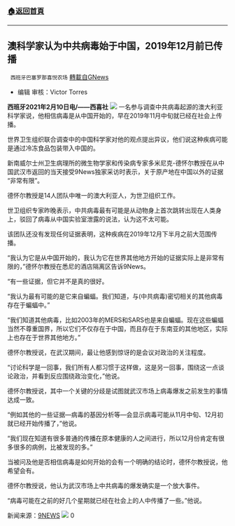 ###  [:house:返回首頁](https://github.com/ourhimalayas/txt)
---

## 澳科学家认为中共病毒始于中国，2019年12月前已传播
` 西班牙巴塞罗那喜悦农场` [轉載自GNews](https://gnews.org/zh-hans/900520/)

- 编辑 审核：Victor Torres


**西班牙2021年2月10日电/——西喜社**
![]()![](https://gnews.org/wp-content/uploads/2021/02/451236.png)
一名参与调查中共病毒起源的澳大利亚科学家说，他相信病毒是从中国开始的，早在2019年11月中旬就已经在社会上传播。

世界卫生组织联合调查中的中国科学家对他的观点提出异议，他们说这种疾病可能是通过冷冻食品包装带入中国的。

新南威尔士州卫生病理所的微生物学家和传染病专家多米尼克-德怀尔教授在从中国武汉市返回的当天接受9News独家采访时表示，关于原产地在中国以外的证据 “非常有限”。

德怀尔教授是14人团队中唯一的澳大利亚人，为世卫组织工作。

世卫组织专家昨晚表示，中共病毒最有可能是从动物身上首次跳转出现在人类身上，驳回了病毒从中国实验室泄露的说法，认为这不太可能。

该团队还没有发现任何证据表明，这种疾病在2019年12月下半月之前大范围传播。

“我认为它是从中国开始的，我认为它在世界其他地方开始的证据实际上是非常有限的，”德怀尔教授在悉尼的酒店隔离区告诉9News。

“有一些证据，但它并不是真的很好。

“我认为最有可能的是它来自蝙蝠。我们知道，与(中共病毒)密切相关的其他病毒存在于蝙蝠中。”

“我们知道其他病毒，比如2003年的MERS和SARS也是来自蝙蝠。现在这些蝙蝠当然不尊重国界，所以它们不仅存在于中国，而且存在于东南亚的其他地区，实际上也存在于世界其他地方。”

德怀尔教授说，在武汉期间，最让他感到惊讶的是会议对政治的关注程度。

“讨论科学是一回事，我们所有人都习惯于这样做，这是另一回事，围绕这一点谈论政治，并看到反应围绕政治变化，”他说。

德怀尔教授说，其中一个关键的分歧是试图就武汉市场上病毒爆发之前发生的事情达成一致。

“例如其他的一些证据—病毒的基因分析等—会显示病毒可能从11月中旬、12月初就已经开始传播了，”他说。

“我们现在知道有很多普通的传播在原本健康的人之间进行，所以12月份肯定有很多很多的病例，比被发现的多。”

当被问及他是否相信病毒是如何开始的会有一个明确的结论时，德怀尔教授说，他希望会有。

德怀尔教授说，他认为武汉市场上中共病毒的爆发确实是一个放大事件。

“病毒可能在之前的好几个星期就已经在社会上的人中传播了一些。”他说。

新闻来源：[9NEWS](https://www.9news.com.au/health/australian-scientist-professor-dominic-dwyer-believes-covid-started-in-china-after-return-from-wuhan-with-who-team/9e1f9b5f-fb16-487c-b4a3-bf25a2185b7f)
![]()![](https://gnews.org/wp-content/uploads/2021/02/00110011.png)
0
